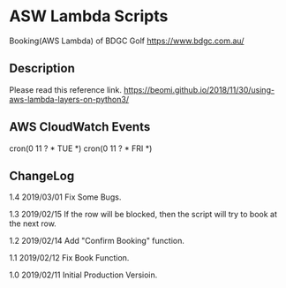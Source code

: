 # ASW Lambda Scripts
Booking(AWS Lambda) of BDGC Golf
https://www.bdgc.com.au/

## Description
Please read this reference link.
https://beomi.github.io/2018/11/30/using-aws-lambda-layers-on-python3/

## AWS CloudWatch Events
cron(0 11 ? * TUE *)
cron(0 11 ? * FRI *)

## ChangeLog

1.4 2019/03/01
	Fix Some Bugs.

1.3 2019/02/15
	If the row will be blocked, then the script will try to book at the next row.

1.2 2019/02/14
	Add "Confirm Booking" function.

1.1 2019/02/12
	Fix Book Function.

1.0 2019/02/11
	Initial Production Versioin.